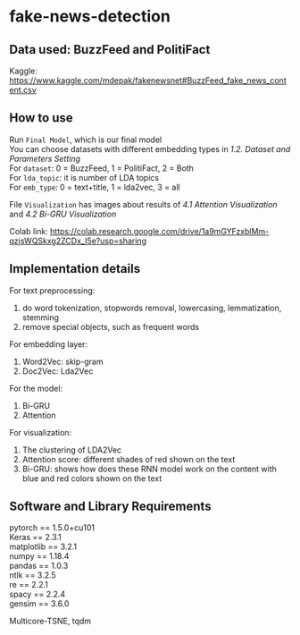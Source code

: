 # fake-news-detection

## Data used: BuzzFeed and PolitiFact

Kaggle: https://www.kaggle.com/mdepak/fakenewsnet#BuzzFeed_fake_news_content.csv <br>


## How to use
Run `Final Model`, which is our final model <br>
You can choose datasets with different embedding types in *1.2. Dataset and Parameters Setting*  <br>
For `dataset`: 0 = BuzzFeed, 1 = PolitiFact, 2 = Both <br>
For `lda_topic`: it is number of LDA topics <br>
For `emb_type`: 0 = text+title, 1 = lda2vec, 3 = all <br>

File `Visualization` has images about results of *4.1 Attention Visualization* and *4.2 Bi-GRU Visualization*

Colab link: https://colab.research.google.com/drive/1a9mGYFzxblMm-qzjsWQSkxg2ZCDx_I5e?usp=sharing

## Implementation details

For text preprocessing:
  1. do word tokenization, stopwords removal, lowercasing, lemmatization, stemming
  2. remove special objects, such as frequent words
  
For embedding layer:
  1. Word2Vec: skip-gram
  2. Doc2Vec: Lda2Vec
  
For the model:
  1. Bi-GRU
  2. Attention
  
For visualization:
  1. The clustering of LDA2Vec
  2. Attention score: different shades of red shown on the text
  3. Bi-GRU: shows how does these RNN model work on the content with blue and red colors shown on the text
 
## Software and Library Requirements
pytorch == 1.5.0+cu101 <br>
Keras == 2.3.1 <br>
matplotlib == 3.2.1 <br>
numpy == 1.18.4 <br>
pandas == 1.0.3 <br>
ntlk == 3.2.5 <br>
re == 2.2.1 <br>
spacy == 2.2.4 <br>
gensim == 3.6.0 <br>

Multicore-TSNE, tqdm <br>
